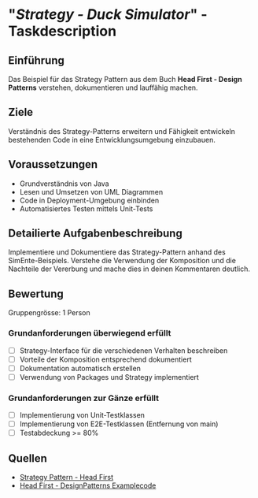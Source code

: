 # "*Strategy - Duck Simulator*" - Taskdescription

## Einführung
Das Beispiel für das Strategy Pattern aus dem Buch **Head First - Design Patterns** verstehen, dokumentieren und lauffähig machen.

## Ziele
Verständnis des Strategy-Patterns erweitern und Fähigkeit entwickeln bestehenden Code in eine Entwicklungsumgebung einzubauen.

## Voraussetzungen
* Grundverständnis von Java
* Lesen und Umsetzen von UML Diagrammen
* Code in Deployment-Umgebung einbinden
* Automatisiertes Testen mittels Unit-Tests

## Detailierte Aufgabenbeschreibung
Implementiere und Dokumentiere das Strategy-Pattern anhand des SimEnte-Beispiels. Verstehe die Verwendung der Komposition und die Nachteile der Vererbung und mache dies in deinen Kommentaren deutlich.

## Bewertung
Gruppengrösse: 1 Person
### Grundanforderungen **überwiegend erfüllt**
- [ ] Strategy-Interface für die verschiedenen Verhalten beschreiben
- [ ] Vorteile der Komposition entsprechend dokumentiert 
- [ ] Dokumentation automatisch erstellen
- [ ] Verwendung von Packages und Strategy implementiert
### Grundanforderungen **zur Gänze erfüllt**
- [ ] Implementierung von Unit-Testklassen
- [ ] Implementierung von E2E-Testklassen (Entfernung von main)
- [ ] Testabdeckung >= 80%

## Quellen
* [Strategy Pattern - Head First](https://www.oreilly.com/library/view/head-first-design/0596007124/ch01.html)
* [Head First - DesignPatterns Examplecode](https://resources.oreilly.com/examples/9780596007126/raw/master/examples/HeadFirstDesignPatterns_code102507.zip)
